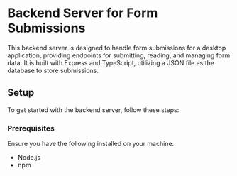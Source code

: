 <h1>Backend Server for Form Submissions</h1>

<p>This backend server is designed to handle form submissions for a desktop application, providing endpoints for submitting, reading, and managing form data. It is built with Express and TypeScript, utilizing a JSON file as the database to store submissions.</p>

<h2>Setup</h2>

<p>To get started with the backend server, follow these steps:</p>

<h3>Prerequisites</h3>

<p>Ensure you have the following installed on your machine:</p>

<ul>
  <li>Node.js</li>
  <li>npm</li>
</ul>

